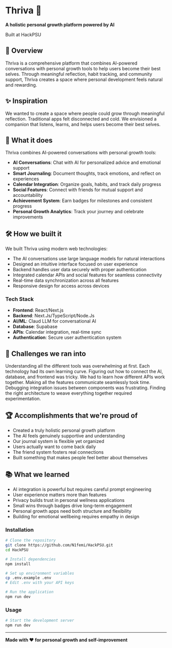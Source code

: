 # Thriva 🌱
**A holistic personal growth platform powered by AI**

Built at HackPSU



## 📖 Overview
Thriva is a comprehensive platform that combines AI-powered conversations with personal growth tools to help users become their best selves. Through meaningful reflection, habit tracking, and community support, Thriva creates a space where personal development feels natural and rewarding.


## ✨ Inspiration

We wanted to create a space where people could grow through meaningful reflection. Traditional apps felt disconnected and cold. We envisioned a companion that listens, learns, and helps users become their best selves.


## 🎯 What it does

Thriva combines AI-powered conversations with personal growth tools:

- **AI Conversations**: Chat with AI for personalized advice and emotional support
- **Smart Journaling**: Document thoughts, track emotions, and reflect on experiences
- **Calendar Integration**: Organize goals, habits, and track daily progress
- **Social Features**: Connect with friends for mutual support and accountability
- **Achievement System**: Earn badges for milestones and consistent progress
- **Personal Growth Analytics**: Track your journey and celebrate improvements


## 🛠️ How we built it

We built Thriva using modern web technologies:

- The AI conversations use large language models for natural interactions
- Designed an intuitive interface focused on user experience
- Backend handles user data securely with proper authentication
- Integrated calendar APIs and social features for seamless connectivity
- Real-time data synchronization across all features
- Responsive design for access across devices

### Tech Stack

- **Frontend**: React/Next.js
- **Backend**: Next.Js/TypeScript/Node.Js
- **AI/ML**: Claud LLM for conversational AI
- **Database**: Supabase
- **APIs**: Calendar integration, real-time sync
- **Authentication**: Secure user authentication system


## 💪 Challenges we ran into

Understanding all the different tools was overwhelming at first. Each technology had its own learning curve. Figuring out how to connect the AI, database, and frontend was tricky. We had to learn how different APIs work together. Making all the features communicate seamlessly took time. Debugging integration issues between components was frustrating. Finding the right architecture to weave everything together required experimentation.


## 🏆 Accomplishments that we're proud of

- Created a truly holistic personal growth platform
- The AI feels genuinely supportive and understanding
- Our journal system is flexible yet organized
- Users actually want to come back daily
- The friend system fosters real connections
- Built something that makes people feel better about themselves


## 📚 What we learned

- AI integration is powerful but requires careful prompt engineering
- User experience matters more than features
- Privacy builds trust in personal wellness applications
- Small wins through badges drive long-term engagement
- Personal growth apps need both structure and flexibility
- Building for emotional wellbeing requires empathy in design


### Installation

```bash
# Clone the repository
git clone https://github.com/N1femi/HackPSU.git
cd HackPSU

# Install dependencies
npm install

# Set up environment variables
cp .env.example .env
# Edit .env with your API keys

# Run the application
npm run dev
```

### Usage

```bash
# Start the development server
npm run dev
```

---
**Made with ❤️ for personal growth and self-improvement**
